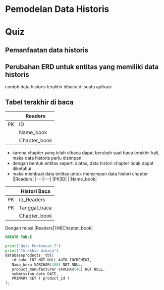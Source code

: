 
# Pemodelan Data Historis

# Quiz
## Pemanfaatan data historis
## Perubahan ERD untuk entitas yang memiliki data historis
contoh data historis terakhir dibaca di suatu aplikasi
## Tabel terakhir di baca

||Readers|
|---|---|
|PK|ID|
||Name_book|
||Chapter_book|
- karena chapter yang telah dibaca dapat berubah saat baca terakhir kali, maka data historis perlu disimpan
- dengan bentuk entitas seperti diatas, data histori chapter tidak dapat diketahui
- maka membuat data entitas untuk menyimpan data histori chapter
||Readers|
|---|---|
|PK|ID|
||Name_book|

||Histori Baca|
|---|---|
|PK|Id_Readers|
|PK|Tanggal_baca|
||Chapter_book|

Dengan relasi
|Readers|1:M|Chapter_book|

```sql
CREATE TABLE
```
```python
print("Quiz Pertemuan 7")
print("Terakhir dibaca")
databaseproducts_ tbl(
   id_buku INT NOT NULL AUTO_INCREMENT,
   Nama_buku VARCHAR(100) NOT NULL,
   product_manufacturer VARCHAR(40) NOT NULL,
   submission_date DATE,
   PRIMARY KEY ( product_id )
);
